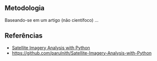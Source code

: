 ## Metodologia

Baseando-se em um artigo (não científoco) ...

## Referências

* [Satellite Imagery Analysis with Python](https://medium.com/analytics-vidhya/satellite-imagery-analysis-with-python-3f8ccf8a7c32)
* https://github.com/parulnith/Satellite-Imagery-Analysis-with-Python